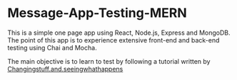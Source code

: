 # Message-App-Testing-MERN

This is a simple one page app using React, Node.js, Express and MongoDB. The point of this
app is to experience extensive front-end and back-end testing using Chai and Mocha.

The main objective is to learn to test by following a tutorial written by [Changingstuff.and.seeingwhathappens](https://medium.com/@ultravulturekangaroo/fullstack-tddd-mern-crud-app-part-1-af356bf0badb)
